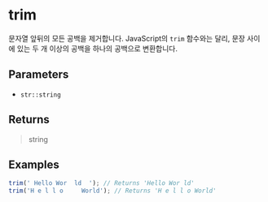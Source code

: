 # trim <Lang dart js />

문자열 앞뒤의 모든 공백을 제거합니다. JavaScript의 `trim` 함수와는 달리, 문장 사이에 있는 두 개 이상의 공백을 하나의 공백으로 변환합니다.

## Parameters

- `str::string`

## Returns

> string

## Examples

```javascript
trim(' Hello Wor  ld  '); // Returns 'Hello Wor ld'
trim('H e l l o     World'); // Returns 'H e l l o World'
```
